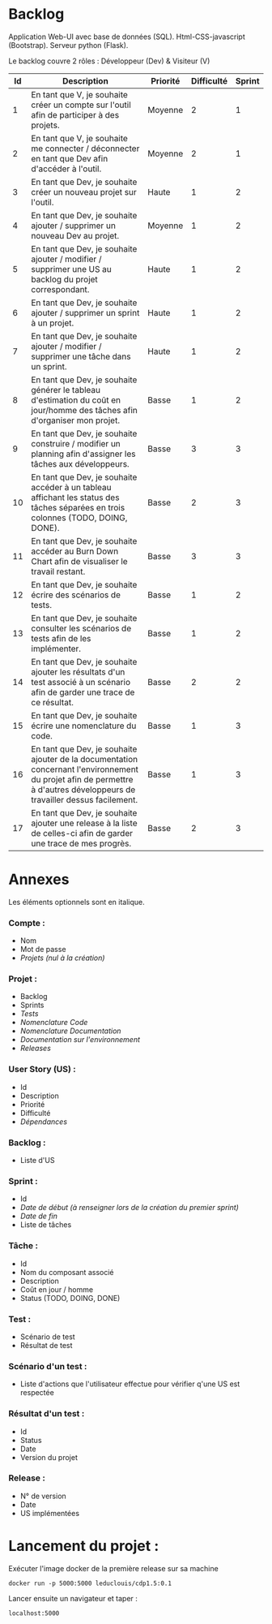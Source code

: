 # Backlog

Application Web-UI avec base de données (SQL). Html-CSS-javascript (Bootstrap). Serveur python (Flask).

Le backlog couvre 2 rôles : Développeur (Dev) & Visiteur (V)

| Id | Description | Priorité | Difficulté | Sprint |
| --- | --- | --- | --- | --- |
| 1 | En tant que V, je souhaite créer un compte sur l'outil afin de participer à des projets. | Moyenne | 2 | 1 |
| 2 | En tant que V, je souhaite me connecter / déconnecter en tant que Dev afin d'accéder à l'outil. | Moyenne | 2 | 1 |
| 3 | En tant que Dev, je souhaite créer un nouveau projet sur l'outil. | Haute | 1 | 2 |
| 4 | En tant que Dev, je souhaite ajouter / supprimer un nouveau Dev au projet. | Moyenne | 1 | 2 |
| 5 | En tant que Dev, je souhaite ajouter / modifier / supprimer une US au backlog du projet correspondant. | Haute | 1 | 2 |
| 6 | En tant que Dev, je souhaite ajouter / supprimer un sprint à un projet. | Haute | 1 | 2 |
| 7 | En tant que Dev, je souhaite ajouter / modifier / supprimer une tâche dans un sprint. | Haute | 1 | 2 |
| 8 | En tant que Dev, je souhaite générer le tableau d'estimation du coût en jour/homme des tâches afin d'organiser mon projet. | Basse | 1 | 2 |
| 9 | En tant que Dev, je souhaite construire / modifier un planning afin d'assigner les tâches aux développeurs. | Basse | 3 | 3 |
| 10 | En tant que Dev, je souhaite accéder à un tableau affichant les status des tâches séparées en trois colonnes (TODO, DOING, DONE). | Basse | 2 | 3 |
| 11 | En tant que Dev, je souhaite accéder au Burn Down Chart afin de visualiser le travail restant. | Basse | 3 | 3 |
| 12 | En tant que Dev, je souhaite écrire des scénarios de tests. | Basse | 1 | 2 |
| 13 | En tant que Dev, je souhaite consulter les scénarios de tests afin de les implémenter. | Basse | 1 | 2 |
| 14 | En tant que Dev, je souhaite ajouter les résultats d'un test associé à un scénario afin de garder une trace de ce résultat. | Basse | 2 | 2 |
| 15 | En tant que Dev, je souhaite écrire une nomenclature du code. | Basse | 1 | 3 |
| 16 | En tant que Dev, je souhaite ajouter de la documentation concernant l'environnement du projet afin de permettre à d'autres développeurs de travailler dessus facilement. | Basse | 1 | 3 |
| 17 | En tant que Dev, je souhaite ajouter une release à la liste de celles-ci afin de garder une trace de mes progrès. | Basse | 2 | 3 |

# Annexes
Les éléments optionnels sont en italique.

### Compte :
* Nom
* Mot de passe
* *Projets (nul à la création)*

### Projet :
* Backlog
* Sprints
* *Tests*
* *Nomenclature Code*
* *Nomenclature Documentation*
* *Documentation sur l'environnement*
* *Releases*

### User Story (US) :
* Id
* Description
* Priorité
* Difficulté
* *Dépendances*

### Backlog :
* Liste d'US

### Sprint :
* Id
* *Date de début (à renseigner lors de la création du premier sprint)*
* *Date de fin*
* Liste de tâches

### Tâche :
* Id
* Nom du composant associé
* Description
* Coût en jour / homme
* Status (TODO, DOING, DONE)

### Test :
* Scénario de test
* Résultat de test

### Scénario d'un test :
* Liste d'actions que l'utilisateur effectue pour vérifier q'une US est respectée

### Résultat d'un test :
* Id
* Status
* Date
* Version du projet

### Release :
* N° de version
* Date
* US implémentées


# Lancement du projet :
Exécuter l'image docker de la première release sur sa machine 
```
docker run -p 5000:5000 leduclouis/cdp1.5:0.1
```
Lancer ensuite un navigateur et taper :
```
localhost:5000
```